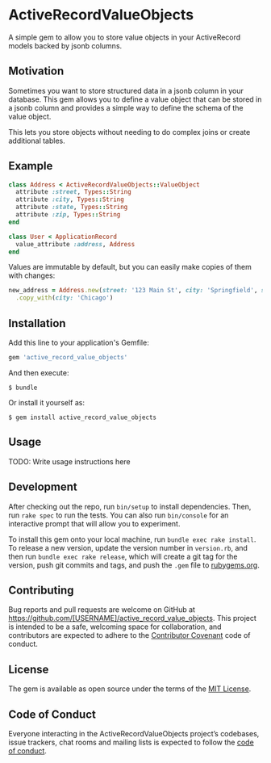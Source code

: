 # ActiveRecordValueObjects

A simple gem to allow you to store value objects in your ActiveRecord models backed by jsonb columns.

## Motivation

Sometimes you want to store structured data in a jsonb column in your database. This gem allows you to define a value object that can be stored in a jsonb column and provides a simple way to define the schema of the value object.

This lets you store objects without needing to do complex joins or create additional tables.
## Example

```ruby
class Address < ActiveRecordValueObjects::ValueObject
  attribute :street, Types::String
  attribute :city, Types::String
  attribute :state, Types::String
  attribute :zip, Types::String
end

class User < ApplicationRecord
  value_attribute :address, Address 
end
```

Values are immutable by default, but you can easily make copies of them with changes:

```ruby
new_address = Address.new(street: '123 Main St', city: 'Springfield', state: 'IL', zip: '62701')
  .copy_with(city: 'Chicago')
```
## Installation

Add this line to your application's Gemfile:

```ruby
gem 'active_record_value_objects'
```

And then execute:

    $ bundle

Or install it yourself as:

    $ gem install active_record_value_objects

## Usage

TODO: Write usage instructions here

## Development

After checking out the repo, run `bin/setup` to install dependencies. Then, run `rake spec` to run the tests. You can also run `bin/console` for an interactive prompt that will allow you to experiment.

To install this gem onto your local machine, run `bundle exec rake install`. To release a new version, update the version number in `version.rb`, and then run `bundle exec rake release`, which will create a git tag for the version, push git commits and tags, and push the `.gem` file to [rubygems.org](https://rubygems.org).

## Contributing

Bug reports and pull requests are welcome on GitHub at https://github.com/[USERNAME]/active_record_value_objects. This project is intended to be a safe, welcoming space for collaboration, and contributors are expected to adhere to the [Contributor Covenant](http://contributor-covenant.org) code of conduct.

## License

The gem is available as open source under the terms of the [MIT License](https://opensource.org/licenses/MIT).

## Code of Conduct

Everyone interacting in the ActiveRecordValueObjects project’s codebases, issue trackers, chat rooms and mailing lists is expected to follow the [code of conduct](https://github.com/[USERNAME]/active_record_value_objects/blob/master/CODE_OF_CONDUCT.md).
